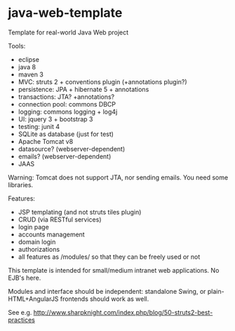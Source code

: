# java-web-template
Template for real-world Java Web project

Tools:
* eclipse
* java 8
* maven 3
* MVC: struts 2 + conventions plugin (+annotations plugin?)
* persistence: JPA + hibernate 5 + annotations
* transactions: JTA? +annotations?
* connection pool: commons DBCP
* logging: commons logging + log4j
* UI: jquery 3 + bootstrap 3
* testing: junit 4
* SQLite as database (just for test)
* Apache Tomcat v8
* datasource? (webserver-dependent)
* emails? (webserver-dependent)
* JAAS

Warning: Tomcat does not support JTA, nor sending emails. You need some libraries.

Features:
* JSP templating (and not struts tiles plugin)
* CRUD (via RESTful services)
* login page
* accounts management
* domain login
* authorizations
* all features as /modules/ so that they can be freely used or not

This template is intended for small/medium intranet web applications. No EJB's here.

Modules and interface should be independent: standalone Swing, or plain-HTML+AngularJS frontends should work as well.

See e.g. http://www.sharpknight.com/index.php/blog/50-struts2-best-practices
